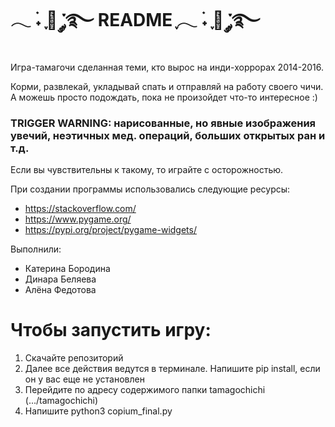 # 𓂃 ࣪˖ ִֶָ🐇 ་༘࿐ README ִֶָ𓂃 ࣪˖ ִֶָ🐇 ་༘࿐

Игра-тамагочи сделанная теми, кто вырос на инди-хоррорах 2014-2016.

Корми, развлекай, укладывай спать и отправляй на работу своего чичи. А можешь просто подождать, пока не произойдет что-то интересное :)

### TRIGGER WARNING: нарисованные, но явные изображения увечий, неэтичных мед. операций, больших открытых ран и т.д. 
Если вы чувствительны к такому, то играйте с осторожностью.

При создании программы использовались следующие ресурсы:

- https://stackoverflow.com/
- https://www.pygame.org/
- https://pypi.org/project/pygame-widgets/

Выполнили:
- Катерина Бородина
- Динара Беляева
- Алёна Федотова

# Чтобы запустить игру:
1. Скачайте репозиторий
2. Далее все действия ведутся в терминале. Напишите pip install, если он у вас еще не установлен
3. Перейдите по адресу содержимого папки tamagochichi (.../tamagochichi)
4. Напишите python3 copium_final.py

  
